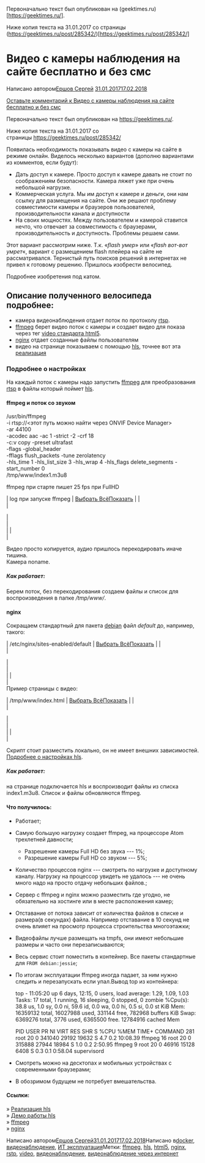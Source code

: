 Первоначально текст был опубликован на (geektimes.ru)[https://geektimes.ru/].

Ниже копия текста на 31.01.2017 со страницы (https://geektimes.ru/post/285342/)[https://geektimes.ru/post/285342/]

Видео с камеры наблюдения на сайте бесплатно и без смс
======================================================

Написано автором[Ершов Сергей](https://blog.erchov.ru/author/serge/) [31.01.201717.02.2018](https://blog.erchov.ru/2017/01/%d0%b2%d0%b8%d0%b4%d0%b5%d0%be-%d1%81-%d0%ba%d0%b0%d0%bc%d0%b5%d1%80%d1%8b-%d0%bd%d0%b0%d0%b1%d0%bb%d1%8e%d0%b4%d0%b5%d0%bd%d0%b8%d1%8f-%d0%bd%d0%b0-%d1%81%d0%b0%d0%b9%d1%82%d0%b5-%d0%b1%d0%b5%d1%81/)

[Оставьте комментарий к Видео с камеры наблюдения на сайте бесплатно и без смс](https://blog.erchov.ru/2017/01/%d0%b2%d0%b8%d0%b4%d0%b5%d0%be-%d1%81-%d0%ba%d0%b0%d0%bc%d0%b5%d1%80%d1%8b-%d0%bd%d0%b0%d0%b1%d0%bb%d1%8e%d0%b4%d0%b5%d0%bd%d0%b8%d1%8f-%d0%bd%d0%b0-%d1%81%d0%b0%d0%b9%d1%82%d0%b5-%d0%b1%d0%b5%d1%81/#respond)

Первоначально текст был опубликован на <https://geektimes.ru/>.

Ниже копия текста на 31.01.2017 со страницы <https://geektimes.ru/post/285342/>

Появилась необходимость показывать видео с камеры на сайте в режиме онлайн. Виделось несколько вариантов (дополню вариантами из комментов, если будут):

-   Дать доступ к камере. Просто доступ к камере давать не стоит по соображениям безопасности. Камера ляжет уже при очень небольшой нагрузке.
-   Коммерческая услуга. Мы им доступ к камере и деньги, они нам ссылку для размещения на сайте. Они же решают проблему совместимости камеры и браузеров пользователей, производительности канала и доступности
-   На своих мощностях. Между пользователем и камерой ставится нечто, что отвечает за совместимость с браузерами, производительность и доступность. Проблемы решаем сами.

Этот вариант рассмотрим ниже. Т.к. «*flash умер*» или «*flash вот-вот умрет*«, вариант с размещением flash плейера на сайте не рассматривался. Тернистый путь поисков решений в интернетах не привел к готовому решению. Пришлось изобрести велосипед.

Подробнее изобретения под катом.

Описание полученного велосипеда подробнее:
------------------------------------------

-   камера видеонаблюдения отдает поток по протоколу [rtsp](https://ru.wikipedia.org/wiki/RTSP).
-   [ffmpeg](https://ffmpeg.org) берет видео поток с камеры и создает видео для показа через тег [video стандарта html5](http://htmlbook.ru/html/video).
-   [nginx](https://blog.erchov.ru/2017/01/%d0%b2%d0%b8%d0%b4%d0%b5%d0%be-%d1%81-%d0%ba%d0%b0%d0%bc%d0%b5%d1%80%d1%8b-%d0%bd%d0%b0%d0%b1%d0%bb%d1%8e%d0%b4%d0%b5%d0%bd%d0%b8%d1%8f-%d0%bd%d0%b0-%d1%81%d0%b0%d0%b9%d1%82%d0%b5-%d0%b1%d0%b5%d1%81/nginx) отдает созданные файлы пользователям
-   видео на странице показываем с помощью [hls](https://ru.wikipedia.org/wiki/HLS), точнее вот эта [реализация](https://github.com/dailymotion/hls.js/tree/master)

### Подробнее о настройках

На каждый поток с камеры надо запустить [ffmpeg](https://ffmpeg.org) для преобразования [rtsp](https://ru.wikipedia.org/wiki/RTSP) в файлы который поймет [hls](https://ru.wikipedia.org/wiki/HLS).

#### ffmpeg и поток со звуком

/usr/bin/ffmpeg\
  -i rtsp://<этот путь можно найти через ONVIF Device Manager>\
  -ar 44100\
  -acodec aac -ac 1 -strict -2 -crf 18\
  -c:v copy -preset ultrafast\
  -flags -global_header\
  -fflags flush_packets -tune zerolatency\
  -hls_time 1 -hls_list_size 3 -hls_wrap 4 -hls_flags delete_segments -start_number 0\
  /tmp/www/index1.m3u8

ffmpeg при старте пишет 25 fps при FullHD

| log при запуске ffmpeg | [Выбрать Всё](https://blog.erchov.ru/2017/01/%d0%b2%d0%b8%d0%b4%d0%b5%d0%be-%d1%81-%d0%ba%d0%b0%d0%bc%d0%b5%d1%80%d1%8b-%d0%bd%d0%b0%d0%b1%d0%bb%d1%8e%d0%b4%d0%b5%d0%bd%d0%b8%d1%8f-%d0%bd%d0%b0-%d1%81%d0%b0%d0%b9%d1%82%d0%b5-%d0%b1%d0%b5%d1%81/#more-380)[Показать](https://blog.erchov.ru/2017/01/%d0%b2%d0%b8%d0%b4%d0%b5%d0%be-%d1%81-%d0%ba%d0%b0%d0%bc%d0%b5%d1%80%d1%8b-%d0%bd%d0%b0%d0%b1%d0%bb%d1%8e%d0%b4%d0%b5%d0%bd%d0%b8%d1%8f-%d0%bd%d0%b0-%d1%81%d0%b0%d0%b9%d1%82%d0%b5-%d0%b1%d0%b5%d1%81/#more-380) |
|\
 |

|\
 |\
 |
|\
 |

Видео просто копируется, аудио пришлось перекодировать иначе тишина.\
Камера noname.

##### Как работает:

Берем поток, без перекодирования создаем файлы и список для воспроизведения в папке */tmp/www/*.

#### nginx

Сокращаем стандартный для пакета [debian](https://www.debian.org/index.ru.html) файл *default* до, например, такого:

| /etc/nginx/sites-enabled/default | [Выбрать Всё](https://blog.erchov.ru/2017/01/%d0%b2%d0%b8%d0%b4%d0%b5%d0%be-%d1%81-%d0%ba%d0%b0%d0%bc%d0%b5%d1%80%d1%8b-%d0%bd%d0%b0%d0%b1%d0%bb%d1%8e%d0%b4%d0%b5%d0%bd%d0%b8%d1%8f-%d0%bd%d0%b0-%d1%81%d0%b0%d0%b9%d1%82%d0%b5-%d0%b1%d0%b5%d1%81/#more-380)[Показать](https://blog.erchov.ru/2017/01/%d0%b2%d0%b8%d0%b4%d0%b5%d0%be-%d1%81-%d0%ba%d0%b0%d0%bc%d0%b5%d1%80%d1%8b-%d0%bd%d0%b0%d0%b1%d0%bb%d1%8e%d0%b4%d0%b5%d0%bd%d0%b8%d1%8f-%d0%bd%d0%b0-%d1%81%d0%b0%d0%b9%d1%82%d0%b5-%d0%b1%d0%b5%d1%81/#more-380) |
|\
 |

|\
 |\
 |
|\
 |\
Пример страницы с видео:

| /tmp/www/index.html | [Выбрать Всё](https://blog.erchov.ru/2017/01/%d0%b2%d0%b8%d0%b4%d0%b5%d0%be-%d1%81-%d0%ba%d0%b0%d0%bc%d0%b5%d1%80%d1%8b-%d0%bd%d0%b0%d0%b1%d0%bb%d1%8e%d0%b4%d0%b5%d0%bd%d0%b8%d1%8f-%d0%bd%d0%b0-%d1%81%d0%b0%d0%b9%d1%82%d0%b5-%d0%b1%d0%b5%d1%81/#more-380)[Показать](https://blog.erchov.ru/2017/01/%d0%b2%d0%b8%d0%b4%d0%b5%d0%be-%d1%81-%d0%ba%d0%b0%d0%bc%d0%b5%d1%80%d1%8b-%d0%bd%d0%b0%d0%b1%d0%bb%d1%8e%d0%b4%d0%b5%d0%bd%d0%b8%d1%8f-%d0%bd%d0%b0-%d1%81%d0%b0%d0%b9%d1%82%d0%b5-%d0%b1%d0%b5%d1%81/#more-380) |
|\
 |

|\
 |\
 |
|\
 |

Скрипт стоит разместить локально, он не имеет внешних зависимостей. [Подробнее о настройках hls](https://github.com/dailymotion/hls.js/tree/master#getting-started).

##### Как работает:

на странице подключается hls и воспроизводит файлы из списка index1.m3u8. Список и файлы обновляются ffmpeg.

#### Что получилось:

-   Работает;
-   Самую большую нагрузку создает ffmpeg, на процессоре Atom трехлетней давности;
    -   Разрешение камеры Full HD без звука --- 1%;
    -   Разрешение камеры Full HD со звуком --- 5%;
-   Количество процессов nginx --- смотреть по нагрузке и доступному каналу. Нагрузку на процессор увидеть не удалось --- не очень много надо на просто отдачу небольших файлов.;
-   Сервер с ffmpeg и nginx можно разместить где угодно, не обязательно на хостинге или в месте расположения камер;
-   Отставание от потока зависит от количества файлов в списке и размера(в секундах) файла. Например отставание в 10 секунд не очень влияет на просмотр процесса строительства многоэтажки;
-   Видеофайлы лучше размещать на tmpfs, они имеют небольшие размеры и часто они перезаписываются;
-   Весь сервис стоит поместить в контейнер. Все пакеты стандартные для `FROM debian:jessie`;
-   По итогам эксплуатации ffmpeg иногда падает, за ним нужно следить и перезапускать если упал.Вывод top из контейнера:

    top - 11:05:20 up 6 days, 12:15,  0 users,  load average: 1.29, 1.09, 1.03
    Tasks:  17 total,   1 running,  16 sleeping,   0 stopped,   0 zombie
    %Cpu(s): 38.8 us,  1.0 sy,  0.0 ni, 59.6 id,  0.0 wa,  0.0 hi,  0.5 si,  0.0 st
    KiB Mem:  16359132 total, 16027988 used,   331144 free,   782968 buffers
    KiB Swap:  6369276 total,     3776 used,  6365500 free. 12784916 cached Mem

      PID USER      PR  NI    VIRT    RES    SHR S  %CPU %MEM     TIME+ COMMAND
      281 root      20   0  341040  29192  19632 S   4.7  0.2  10:08.39 ffmpeg
       16 root      20   0  315888  27944  18984 S   1.0  0.2   2:50.95 ffmpeg
        9 root      20   0   46916  15128   6408 S   0.3  0.1   0:58.04 supervisord

-   Смотреть можно на десктопах и мобильных устройствах с современными браузерами;
-   В обозримом будущем не потребует вмешательства.

#### Ссылки:

» [Реализация hls](https://github.com/dailymotion/hls.js/tree/master)\
» [Демо работы hls](http://dailymotion.github.io/hls.js/demo/)\
» [ffmpeg](https://ffmpeg.org/)\
» [nginx](https://nginx.org/ru/)

Написано автором[Ершов Сергей](https://blog.erchov.ru/author/serge/)[31.01.201717.02.2018](https://blog.erchov.ru/2017/01/%d0%b2%d0%b8%d0%b4%d0%b5%d0%be-%d1%81-%d0%ba%d0%b0%d0%bc%d0%b5%d1%80%d1%8b-%d0%bd%d0%b0%d0%b1%d0%bb%d1%8e%d0%b4%d0%b5%d0%bd%d0%b8%d1%8f-%d0%bd%d0%b0-%d1%81%d0%b0%d0%b9%d1%82%d0%b5-%d0%b1%d0%b5%d1%81/)Написано в[docker](https://blog.erchov.ru/category/docker/), [видеонаблюдение](https://blog.erchov.ru/category/%d0%b2%d0%b8%d0%b4%d0%b5%d0%be%d0%bd%d0%b0%d0%b1%d0%bb%d1%8e%d0%b4%d0%b5%d0%bd%d0%b8%d0%b5/), [ИТ эксплуатация](https://blog.erchov.ru/category/%d0%b8%d1%82-%d1%8d%d0%ba%d1%81%d0%bf%d0%bb%d1%83%d0%b0%d1%82%d0%b0%d1%86%d0%b8%d1%8f/)Метки: [ffmpeg](https://blog.erchov.ru/tag/ffmpeg/), [hls](https://blog.erchov.ru/tag/hls/), [html5](https://blog.erchov.ru/tag/html5/), [nginx](https://blog.erchov.ru/tag/nginx/), [rstp](https://blog.erchov.ru/tag/rstp/), [video](https://blog.erchov.ru/tag/video/), [видеонаблюдение](https://blog.erchov.ru/tag/%d0%b2%d0%b8%d0%b4%d0%b5%d0%be%d0%bd%d0%b0%d0%b1%d0%bb%d1%8e%d0%b4%d0%b5%d0%bd%d0%b8%d0%b5/), [видеонаблюдение через интернет](https://blog.erchov.ru/tag/%d0%b2%d0%b8%d0%b4%d0%b5%d0%be%d0%bd%d0%b0%d0%b1%d0%bb%d1%8e%d0%b4%d0%b5%d0%bd%d0%b8%d0%b5-%d1%87%d0%b5%d1%80%d0%b5%d0%b7-%d0%b8%d0%bd%d1%82%d0%b5%d1%80%d0%bd%d0%b5%d1%82/)
